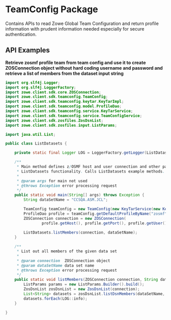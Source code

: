 # TeamConfig Package

Contains APIs to read Zowe Global Team Configuration and return profile information with prudent information needed
especially for secure authentication.

## API Examples

**Retrieve zosmf profile team from team config and use it to create ZOSConnection object without hard coding username
and password and retrieve a list of members from the dataset input string**

````java
import org.slf4j.Logger;
import org.slf4j.LoggerFactory;
import zowe.client.sdk.core.ZOSConnection;
import zowe.client.sdk.teamconfig.TeamConfig;
import zowe.client.sdk.teamconfig.keytar.KeyTarImpl;
import zowe.client.sdk.teamconfig.model.ProfileDao;
import zowe.client.sdk.teamconfig.service.KeyTarService;
import zowe.client.sdk.teamconfig.service.TeamConfigService;
import zowe.client.sdk.zosfiles.ZosDsnList;
import zowe.client.sdk.zosfiles.input.ListParams;

import java.util.List;

public class ListDatasets {

    private static final Logger LOG = LoggerFactory.getLogger(ListDatasets.class);

    /**
     * Main method defines z/OSMF host and user connection and other parameters needed to showcase
     * ListDatasets functionality. Calls ListDatasets example methods.
     *
     * @param args for main not used
     * @throws Exception error processing request
     */
    public static void main(String[] args) throws Exception {
        String dataSetName = "CCSQA.ASM.JCL";

        TeamConfig teamConfig = new TeamConfig(new KeyTarService(new KeyTarImpl()), new TeamConfigService());
        ProfileDao profile = teamConfig.getDefaultProfileByName("zosmf");
        ZOSConnection connection = new ZOSConnection(
                profile.getHost(), profile.getPort(), profile.getUser(), profile.getPassword());
        
        ListDatasets.listMembers(connection, dataSetName);
    }

    /**
     * List out all members of the given data set
     *
     * @param connection  ZOSConnection object
     * @param dataSetName data set name
     * @throws Exception error processing request
     */
    public static void listMembers(ZOSConnection connection, String dataSetName) throws Exception {
        ListParams params = new ListParams.Builder().build();
        ZosDsnList zosDsnList = new ZosDsnList(connection);
        List<String> datasets = zosDsnList.listDsnMembers(dataSetName, params);
        datasets.forEach(LOG::info);
    }

}
`````  


